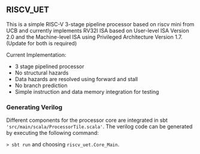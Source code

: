 ## RISCV_UET  
This is a simple RISC-V 3-stage pipeline processor based on riscv mini from UCB and currently implements RV32I ISA based on User-level ISA Version 2.0 and the Machine-level ISA using Privileged Architecture Version 1.7. (Update for both is required) 
 
Current Implementation:

- 3 stage pipelined processor
- No structural hazards
- Data hazards are resolved using forward and stall
- No branch prediction
- Simple instruction and data memory integration for testing
### Generating Verilog
Different components for the processor core are integrated in sbt `'src/main/scala/ProcessorTile.scala'`. The verilog code can be generated by executing the following command:

`> sbt run` 
and choosing `riscv_uet.Core_Main`. 

